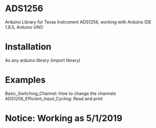# ADS1256
Arduino Library for Texas Instrument ADS1256, working with Arduino IDE 1.8.5, Arduino UNO 

# Installation
As any arduino library (import library)

# Examples
Basic_Switching_Channel: How to change the channels
ADS1256_Efficient_Input_Cycling: Read and print 

# Notice: Working as 5/1/2019

